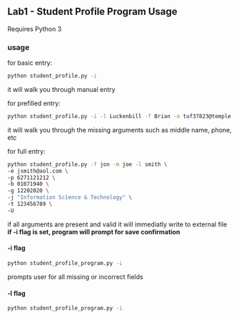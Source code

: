 
## Lab1 - Student Profile Program Usage

Requires Python 3

### usage
for basic entry:
```sh
python student_profile.py -i
```
it will walk you through manual entry

for prefilled entry:
```sh
python student_profile.py -i -l Luckenbill -f Brian -e tuf37823@temple.edu
```
it will walk you through the missing arguments such as middle name, phone, etc

for full entry:
```sh
python student_profile.py -f jon -m joe -l smith \
-e jsmith@aol.com \
-p 6271121212 \
-b 01071940 \
-g 12202020 \
-j "Information Science & Technology" \
-t 123456789 \
-U
```
if all arguments are present and valid it will immediatly write to external file
 __if -i flag is set, program will prompt for save confirmation__

#### -i flag
```sh
python student_profile_program.py -i 
```

prompts user for all missing or incorrect fields

#### -l flag
```sh
python student_profile_program.py -i 
```